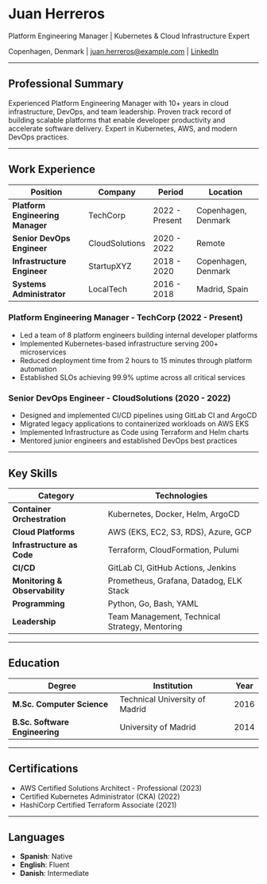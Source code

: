 
# Juan Herreros

Platform Engineering Manager | Kubernetes & Cloud Infrastructure Expert

Copenhagen, Denmark | [juan.herreros@example.com](mailto:juan.herreros@example.com) | [LinkedIn](https://linkedin.com/in/juanherreros)

---

## Professional Summary

Experienced Platform Engineering Manager with 10+ years in cloud infrastructure, DevOps, and team leadership. Proven track record of building scalable platforms that enable developer productivity and accelerate software delivery. Expert in Kubernetes, AWS, and modern DevOps practices.

---

## Work Experience

| Position | Company | Period | Location |
|----------|---------|--------|----------|
| **Platform Engineering Manager** | TechCorp | 2022 - Present | Copenhagen, Denmark |
| **Senior DevOps Engineer** | CloudSolutions | 2020 - 2022 | Remote |
| **Infrastructure Engineer** | StartupXYZ | 2018 - 2020 | Copenhagen, Denmark |
| **Systems Administrator** | LocalTech | 2016 - 2018 | Madrid, Spain |

### Platform Engineering Manager - TechCorp (2022 - Present)
- Led a team of 8 platform engineers building internal developer platforms
- Implemented Kubernetes-based infrastructure serving 200+ microservices
- Reduced deployment time from 2 hours to 15 minutes through platform automation
- Established SLOs achieving 99.9% uptime across all critical services

### Senior DevOps Engineer - CloudSolutions (2020 - 2022)
- Designed and implemented CI/CD pipelines using GitLab CI and ArgoCD
- Migrated legacy applications to containerized workloads on AWS EKS
- Implemented Infrastructure as Code using Terraform and Helm charts
- Mentored junior engineers and established DevOps best practices

---

## Key Skills

| Category | Technologies |
|----------|-------------|
| **Container Orchestration** | Kubernetes, Docker, Helm, ArgoCD |
| **Cloud Platforms** | AWS (EKS, EC2, S3, RDS), Azure, GCP |
| **Infrastructure as Code** | Terraform, CloudFormation, Pulumi |
| **CI/CD** | GitLab CI, GitHub Actions, Jenkins |
| **Monitoring & Observability** | Prometheus, Grafana, Datadog, ELK Stack |
| **Programming** | Python, Go, Bash, YAML |
| **Leadership** | Team Management, Technical Strategy, Mentoring |

---

## Education

| Degree | Institution | Year |
|--------|-------------|------|
| **M.Sc. Computer Science** | Technical University of Madrid | 2016 |
| **B.Sc. Software Engineering** | University of Madrid | 2014 |

---

## Certifications

- AWS Certified Solutions Architect - Professional (2023)
- Certified Kubernetes Administrator (CKA) (2022)
- HashiCorp Certified Terraform Associate (2021)

---

## Languages

- **Spanish**: Native
- **English**: Fluent
- **Danish**: Intermediate
